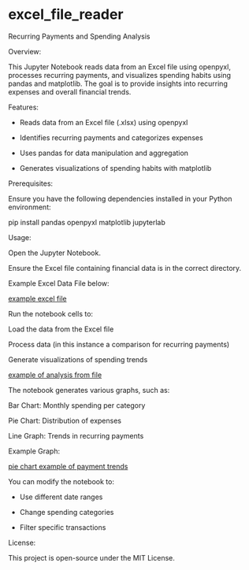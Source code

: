 # excel_file_reader

Recurring Payments and Spending Analysis

Overview:

This Jupyter Notebook reads data from an Excel file using openpyxl, processes recurring payments, and visualizes spending habits using pandas and matplotlib. The goal is to provide insights into recurring expenses and overall financial trends.

Features:

 - Reads data from an Excel file (.xlsx) using openpyxl

 - Identifies recurring payments and categorizes expenses

 - Uses pandas for data manipulation and aggregation

 - Generates visualizations of spending habits with matplotlib



Prerequisites:

Ensure you have the following dependencies installed in your Python environment:

pip install pandas openpyxl matplotlib jupyterlab



Usage:

Open the Jupyter Notebook.

Ensure the Excel file containing financial data is in the correct directory.


Example Excel Data File below:

[example excel file]([example_excel_data.png](https://github.com/CallumJones98/excel_file_reader/blob/15f24a4eb3907c614ea7a0036f23a47ccc708b39/example_excel_data.png))




Run the notebook cells to:

Load the data from the Excel file

Process data (in this instance a comparison for recurring payments)

Generate visualizations of spending trends


[example of analysis from file]([recurring_payment_example.png](https://github.com/CallumJones98/excel_file_reader/blob/15f24a4eb3907c614ea7a0036f23a47ccc708b39/recurring_payment_example.png))




The notebook generates various graphs, such as:

Bar Chart: Monthly spending per category

Pie Chart: Distribution of expenses

Line Graph: Trends in recurring payments

Example Graph:

[pie chart example of payment trends]([payment_graph.png](https://github.com/CallumJones98/excel_file_reader/blob/15f24a4eb3907c614ea7a0036f23a47ccc708b39/payment_graph.png)) 






You can modify the notebook to:

 - Use different date ranges

 - Change spending categories

 - Filter specific transactions
   

License:

This project is open-source under the MIT License.
